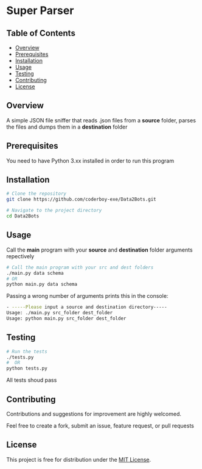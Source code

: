 
# Super Parser

## Table of Contents
- [Overview](#overview)
- [Prerequisites](#prerequisites)
- [Installation](#installation)
- [Usage](#usage)
- [Testing](#testing)
- [Contributing](#contributing)
- [License](#license)

## Overview

A simple JSON file sniffer that reads .json files from a **source** folder, parses the files and dumps them in a **destination** folder 

## Prerequisites

You need to have Python 3.xx installed in order to run this program

## Installation

```bash
# Clone the repository
git clone https://github.com/coderboy-exe/Data2Bots.git

# Navigate to the project directory
cd Data2Bots
```

## Usage

Call the **main** program with your **source** and **destination** folder arguments repectively
```bash
# Call the main program with your src and dest folders
./main.py data schema
# OR
python main.py data schema
```

Passing a wrong number of arguments prints this in the console:
```bash
- -----Please input a source and destination directory-----
Usage: ./main.py src_folder dest_folder
Usage: python main.py src_folder dest_folder
```


## Testing

```bash
# Run the tests
./tests.py
#  OR
python tests.py
```
All tests shoud pass


## Contributing

Contributions and suggestions for improvement are highly welcomed.

Feel free to create a fork, submit an issue, feature request, or pull requests

## License

This project is free for distribution under the [MIT License](#license).
